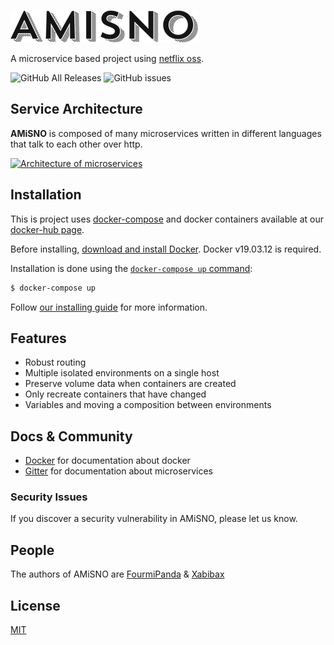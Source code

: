 [![AMiSNO Logo](images/logo.png)](https://github.com/FourmiPanda/amisno-docker-bootstrap)

  A microservice based project using [netflix oss](https://netflix.github.io/).

![GitHub All Releases](https://img.shields.io/github/downloads/FourmiPanda/amisno-docker-bootstrap/total)
![GitHub issues](https://img.shields.io/github/issues/FourmiPanda/amisno-docker-bootstrap)

## Service Architecture

**AMiSNO** is composed of many microservices written in different languages that talk to each other over http.

[![Architecture of
microservices](images/archi.png)](images/archi.png)

## Installation

This is project uses [docker-compose](https://docs.docker.com/compose/) and docker containers available at our [docker-hub page](https://hub.docker.com/search?q=fourmipanda&type=image).

Before installing, [download and install Docker](https://docs.docker.com/docker-for-windows/install/).
Docker v19.03.12 is required.

Installation is done using the
[`docker-compose up` command](https://docs.docker.com/compose/reference/up/):

```bash
$ docker-compose up
```

Follow [our installing guide](http://expressjs.com/en/starter/installing.html)
for more information.

## Features

  * Robust routing
  * Multiple isolated environments on a single host
  * Preserve volume data when containers are created
  * Only recreate containers that have changed
  * Variables and moving a composition between environments

## Docs & Community

  * [Docker](https://www.docker.com/) for documentation about docker
  * [Gitter](https://microservices.io/) for documentation about microservices

### Security Issues

If you discover a security vulnerability in AMiSNO, please let us know.

## People

The authors of AMiSNO are [FourmiPanda](https://github.com/FourmiPanda) &  [Xabibax](https://github.com/Xabibax)

## License

  [MIT](LICENSE)


